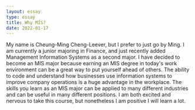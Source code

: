 ```yaml
---
layout: essay
type: essay
title: Why MIS?
date: 2022-01-17
---
```


My name is Cheung-Ming Cheng-Leever, but I prefer to just go by Ming. I am currently a junior majoring in Finance, and just recently added Management Information Systems as a second major. I have decided to become an MIS major because earning an MIS degree in today's work environment can be a great way to put yourself ahead of others. The ability to code and understand how businesses use information systems to improve company operations is a huge advantage in the workplace. The skills you learn as an MIS major can be applied to many different industries and can be useful in many different positions. I am both excited and nervous to take this course, but nonetheless I am positive I will learn a lot.  

